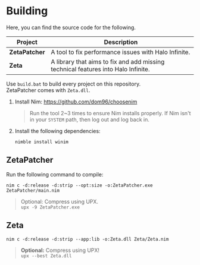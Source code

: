 # Building
Here, you can find the source code for the following.

|Project|Description|
|-|-|
|**ZetaPatcher**|A tool to fix performance issues with Halo Infinite.|
|**Zeta**|A library that aims to fix and add missing technical features into Halo Infinite.|

Use `build.bat` to build every project on this repository.             
ZetaPatcher comes with `Zeta.dll`.        

1. Install Nim: https://github.com/dom96/choosenim
    > Run the tool 2~3 times to ensure Nim installs properly.
    > If Nim isn't in your `SYSTEM` path, then log out and log back in.

2. Install the following dependencies:
    ```
    nimble install winim
    ```

## ZetaPatcher
Run the following command to compile:
```
nim c -d:release -d:strip --opt:size -o:ZetaPatcher.exe ZetaPatcher/main.nim
```
> Optional: Compress using UPX.         
    ```
    upx -9 ZetaPatcher.exe
    ```

## Zeta
```
nim c -d:release -d:strip --app:lib -o:Zeta.dll Zeta/Zeta.nim
```

> **Optional:** Compress using UPX!          
    ```
    upx --best Zeta.dll
    ```